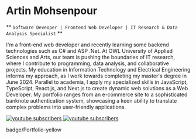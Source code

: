 # Artin Mohsenpour

** `Software Deveoper | Frontend Web Developer | IT Research & Data Analysis Specialist` **

I'm a front-end web developer and recently learning some backend technologies such as C# and ASP .Net. At OWL University of Applied Sciences and Arts, our team is pushing the boundaries of IT research, where I contribute to programming, data analysis, and collaborative projects. My education in Information Technology and Electrical Engineering informs my approach, as I work towards completing my master's degree in June 2024. Parallel to academia, I apply my specialized skills in JavaScript, TypeScript, React.js, and Next.js to create dynamic web solutions as a Web Developer. My portfolio ranges from an e-commerce site to a sophisticated banknote authentication system, showcasing a keen ability to translate complex problems into user-friendly applications.

   <p align="left">
      <a href="https://artinmohsenpour.com/">
         <img alt="youtube subscribers" title="Subscribe to my YouTube channel" src="https://custom-icon-badges.demolab.com/badge/Portfolio-yellow"/>
      </a> 
      <a href="https://www.youtube.com/@ArtinDE">
         <img alt="youtube subscribers" title="Subscribe to my YouTube channel" src="https://custom-icon-badges.demolab.com/badge/YouTube-Subscribe-red"/>
      </a> 
   </p>

badge/Portfolio-yellow
<!--
**ArtinMohsenpour/ArtinMohsenpour** is a ✨ _special_ ✨ repository because its `README.md` (this file) appears on your GitHub profile.

Here are some ideas to get you started:

- 🔭 I’m currently working on ...
- 🌱 I’m currently learning ...
- 👯 I’m looking to collaborate on ...
- 🤔 I’m looking for help with ...
- 💬 Ask me about ...
- 📫 How to reach me: ...
- 😄 Pronouns: ...
- ⚡ Fun fact: ...
-->
